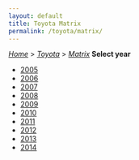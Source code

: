 ```yaml
---
layout: default
title: Toyota Matrix
permalink: /toyota/matrix/
---
```

[*Home*](/) > [*Toyota*](/toyota/) > [*Matrix*](/toyota/matrix/)
**Select year**
- [2005](/toyota/matrix/2005/)
- [2006](/toyota/matrix/2006/)
- [2007](/toyota/matrix/2007/)
- [2008](/toyota/matrix/2008/)
- [2009](/toyota/matrix/2009/)
- [2010](/toyota/matrix/2010/)
- [2011](/toyota/matrix/2011/)
- [2012](/toyota/matrix/2012/)
- [2013](/toyota/matrix/2013/)
- [2014](/toyota/matrix/2014/)